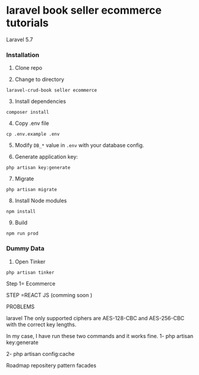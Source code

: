 # laravel book seller ecommerce tutorials

Laravel 5.7 


### Installation

1. Clone repo

2. Change to directory

````
laravel-crud-book seller ecommerce 
````   

3. Install dependencies

````
composer install
````

4. Copy .env file

```
cp .env.example .env
```

5. Modify `DB_*` value in `.env` with your database config.

6. Generate application key:

````
php artisan key:generate
````

7. Migrate
````
php artisan migrate
````

8. Install Node modules
````
npm install
````

9. Build

````
npm run prod
````

### Dummy Data

1. Open Tinker

````
php artisan tinker
````



Step 1= Ecommerce 


STEP =REACT JS (comming soon )


PROBLEMS 


laravel The only supported ciphers are AES-128-CBC and AES-256-CBC with the correct key lengths.

In my case, I have run these two commands and it works fine.
1-
php artisan key:generate

2-
php artisan config:cache

Roadmap
repositery pattern
facades 
